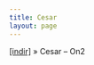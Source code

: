 ```yaml
---
title: Cesar
layout: page
---
```


<a href="https://cloud.mail.ru/public/d7c3023486da/Cesar%20-%20ON2" target="_blank">[indir]</a>  »  Cesar &#8211; On2
